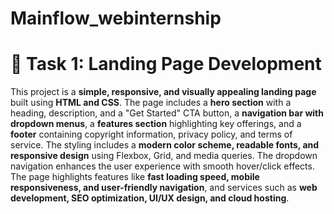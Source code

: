 # Mainflow_webinternship
# 🚀 Task 1: Landing Page Development  

This project is a **simple, responsive, and visually appealing landing page** built using **HTML and CSS**. The page includes a **hero section** with a heading, description, and a "Get Started" CTA button, a **navigation bar with dropdown menus**, a **features section** highlighting key offerings, and a **footer** containing copyright information, privacy policy, and terms of service. The styling includes a **modern color scheme, readable fonts, and responsive design** using Flexbox, Grid, and media queries. The dropdown navigation enhances the user experience with smooth hover/click effects. The page highlights features like **fast loading speed, mobile responsiveness, and user-friendly navigation**, and services such as **web development, SEO optimization, UI/UX design, and cloud hosting**. 
